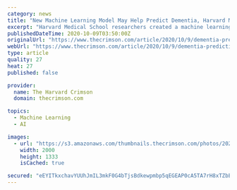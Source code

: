 ```yaml
---
category: news
title: "New Machine Learning Model May Help Predict Dementia, Harvard Medical School Researchers Report"
excerpt: "Harvard Medical School researchers created a machine learning model which may help diagnose and predict dementia in older adults, according to a study published last Monday in the open-access medical journal JAMA Network Open. The researchers' brain age ..."
publishedDateTime: 2020-10-09T03:50:00Z
originalUrl: "https://www.thecrimson.com/article/2020/10/9/dementia-prediction-tool/"
webUrl: "https://www.thecrimson.com/article/2020/10/9/dementia-prediction-tool/"
type: article
quality: 27
heat: 27
published: false

provider:
  name: The Harvard Crimson
  domain: thecrimson.com

topics:
  - Machine Learning
  - AI

images:
  - url: "https://s3.amazonaws.com/thumbnails.thecrimson.com/photos/2020/10/06/200052_1346014.jpg.2000x1333_q95_crop-smart_upscale.jpg"
    width: 2000
    height: 1333
    isCached: true

secured: "eEYITkxchavYUUhJmIL3mkF0G4bTjsBdkewpmbp5qEGEAP0cA5TA7rH8xTZbEW5fyAzabT5lx7brrEdr5gCodBS40BdRjZ4po+6TjYdnNlkeffhHS2WFJ6S+UtM80xrmi1US30uGaRL1JjKkGrMskvOrrUn2+OTzmFgFMzgA5AbTQP9LquCfM1+OrEe+/VhO0FxvUoXtydquClTHv5qywF5NceLTGq1AydMnRdCOpEwvLCyp8ljp377TrK7tc+7avxkXUSwJVcobbbQvbDDHdhasQ9Qek2Utru2KgURY1PF0GDjw8woYcWMGBhNxjAXW0pRN5WZSLIM379ewcQlnmF6LRzUSS8fCFCGK9C9hqfQ=;AzvWBEbp03WPEfUi5IEMZw=="
---
```


